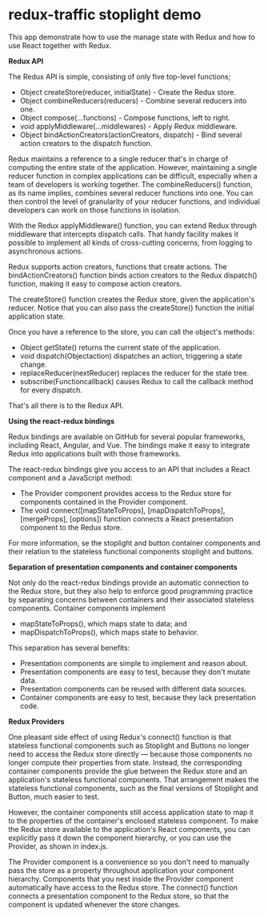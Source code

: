 # redux-traffic stoplight demo

This app demonstrate how to use the manage state with Redux and how to use React together with Redux.

**Redux API**

The Redux API is simple, consisting of only five top-level functions;

- Object createStore(reducer, initialState) - Create the Redux store.
- Object combineReducers(reducers) - Combine several reducers into one.
- Object compose(...functions) - Compose functions, left to right.
- void applyMiddleware(...middlewares) - Apply Redux middleware.
- Object bindActionCreators(actionCreators, dispatch) - Bind several action creators to the dispatch function.

Redux maintains a reference to a single reducer that's in charge of computing the entire state of the application. 
However, maintaining a single reducer function in complex applications can be difficult, especially when a team of 
developers is working together. The combineReducers() function, as its name implies, combines several reducer 
functions into one. You can then control the level of granularity of your reducer functions, and individual developers 
can work on those functions in isolation.

With the Redux applyMiddleware() function, you can extend Redux through middleware that intercepts dispatch calls. 
That handy facility makes it possible to implement all kinds of cross-cutting concerns, from logging to 
asynchronous actions.

Redux supports action creators, functions that create actions. The bindActionCreators() function binds action creators 
to the Redux dispatch() function, making it easy to compose action creators.

The createStore() function creates the Redux store, given the application's reducer. 
Notice that you can also pass the createStore() function the initial application state. 

Once you have a reference to the store, you can call the object's methods:
- Object getState() returns the current state of the application.
- void dispatch(Objectaction) dispatches an action, triggering a state change.
- replaceReducer(nextReducer) replaces the reducer for the state tree.
- subscribe(Functioncallback) causes Redux to call the callback method for every dispatch.

That's all there is to the Redux API.


**Using the react-redux bindings**

Redux bindings are available on GitHub for several popular frameworks, including React, Angular, and Vue. 
The bindings make it easy to integrate Redux into applications built with those frameworks.

The react-redux bindings give you access to an API that includes a React component and a JavaScript method:
- The Provider component provides access to the Redux store for components contained in the Provider component.
- The void connect([mapStateToProps], [mapDispatchToProps], [mergeProps], [options]) function connects a 
  React presentation component to the Redux store.

For more information, se the stoplight and button container components and their relation to the stateless
functional components stoplight and buttons.


**Separation of presentation components and container components**

Not only do the react-redux bindings provide an automatic connection to the Redux store, but they also help to 
enforce good programming practice by separating concerns between containers and their associated stateless components. 
Container components implement 
- mapStateToProps(), which maps state to data; and 
- mapDispatchToProps(), which maps state to behavior. 

This separation has several benefits:
- Presentation components are simple to implement and reason about.
- Presentation components are easy to test, because they don't mutate data.
- Presentation components can be reused with different data sources.
- Container components are easy to test, because they lack presentation code.


**Redux Providers**

One pleasant side effect of using Redux's connect() function is that stateless functional components such as Stoplight 
and Buttons no longer need to access the Redux store directly — because those components no longer compute their 
properties from state. Instead, the corresponding container components provide the glue between the Redux store and an 
application's stateless functional components. That arrangement makes the stateless functional components, such as 
the final versions of Stoplight and Button, much easier to test.

However, the container components still access application state to map it to the properties of the container's 
enclosed stateless component. To make the Redux store available to the application's React components, you can 
explicitly pass it down the component hierarchy, or you can use the Provider, as shown in index.js.

The Provider component is a convenience so you don't need to manually pass the store as a property throughout 
application your component hierarchy. Components that you nest inside the Provider component automatically have 
access to the Redux store. The connect() function connects a presentation component to the Redux store, so that 
the component is updated whenever the store changes.
